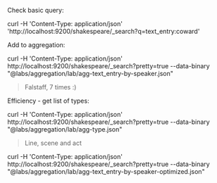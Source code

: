 

Check basic query:

curl -H 'Content-Type: application/json' 'http://localhost:9200/shakespeare/_search?q=text_entry:coward'

Add to aggregation:

curl -H 'Content-Type: application/json' http://localhost:9200/shakespeare/_search?pretty=true --data-binary "@labs/aggregation/lab/agg-text_entry-by-speaker.json"

> Falstaff, 7 times :)

Efficiency - get list of types:

curl -H 'Content-Type: application/json' http://localhost:9200/shakespeare/_search?pretty=true --data-binary "@labs/aggregation/lab/agg-type.json"

> Line, scene and act

curl -H 'Content-Type: application/json' http://localhost:9200/shakespeare/_search?pretty=true --data-binary "@labs/aggregation/lab/agg-text_entry-by-speaker-optimized.json"